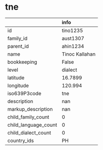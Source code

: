 # tne
|                      | info           |
|:---------------------|:---------------|
| id                   | tino1235       |
| family_id            | aust1307       |
| parent_id            | ahin1234       |
| name                 | Tinoc Kallahan |
| bookkeeping          | False          |
| level                | dialect        |
| latitude             | 16.7899        |
| longitude            | 120.994        |
| iso639P3code         | tne            |
| description          | nan            |
| markup_description   | nan            |
| child_family_count   | 0              |
| child_language_count | 0              |
| child_dialect_count  | 0              |
| country_ids          | PH             |